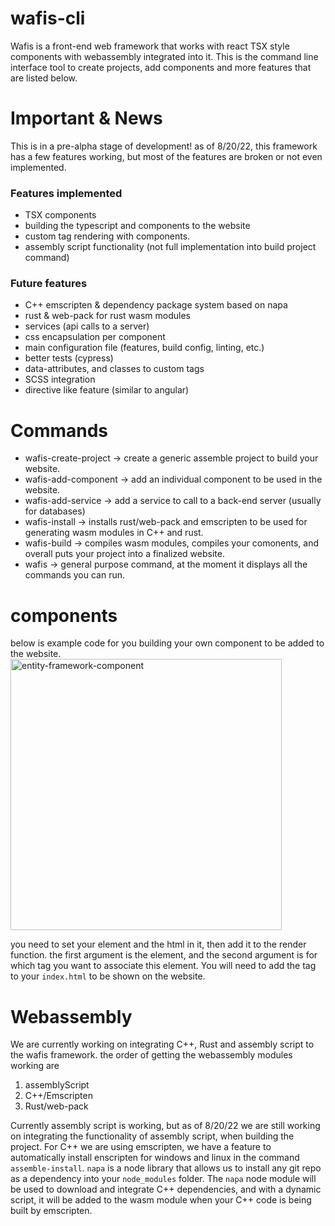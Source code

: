 # wafis-cli
Wafis is a front-end web framework that works with react TSX style components with webassembly integrated into it. This is the command line interface tool to create projects, add components and more features that are listed below. 

# Important & News
This is in a pre-alpha stage of development! as of 8/20/22, this framework has a few features working, but most of the features are broken or not even implemented. 
  ### Features implemented
  - TSX components
  - building the typescript and components to the website
  - custom tag rendering with components.
  - assembly script functionality (not full implementation into build project command)
  ### Future features
  - C++ emscripten & dependency package system based on napa
  - rust & web-pack for rust wasm modules
  - services (api calls to a server)
  - css encapsulation per component
  - main configuration file (features, build config, linting, etc.)
  - better tests (cypress)
  - data-attributes, and classes to custom tags
  - SCSS integration
  - directive like feature (similar to angular)

# Commands
 - wafis-create-project -> create a generic assemble project to build your website.
 - wafis-add-component -> add an individual component to be used in the website.
 - wafis-add-service -> add a service to call to a back-end server (usually for databases)
 - wafis-install -> installs rust/web-pack and emscripten to be used for generating wasm modules in C++ and rust.
 - wafis-build -> compiles wasm modules, compiles your comonents, and overall puts your project into a finalized website.
 - wafis -> general purpose command, at the moment it displays all the commands you can run.
 
 # components
 below is example code for you building your own component to be added to the website.
 <img width="434" alt="entity-framework-component" src="https://user-images.githubusercontent.com/5156960/185767967-dc6e15da-ebe0-483d-9497-a9424df1ef08.png">
 
 you need to set your element and the html in it, then add it to the render function. the first argument is the element, and the second argument is for which tag you  want to associate this element. You will need to add the tag to your `index.html` to be shown on the website.
 
 # Webassembly
 We are currently working on integrating C++, Rust and assembly script to the wafis framework. the order of getting the webassembly modules working are
  1. assemblyScript
  2. C++/Emscripten
  3. Rust/web-pack
  
 Currently assembly script is working, but as of 8/20/22 we are still working on integrating the functionality of assembly script, when building the project.
 For C++ we are using emscripten, we have a feature to automatically install enscripten for windows and linux in the command `assemble-install`. `napa` is a node library 
 that allows us to install any git repo as a dependency into your `node_modules` folder. The `napa` node module will be used to download and integrate C++ dependencies, 
 and with a dynamic script, it will be added to the wasm module when your C++ code is being built by emscripten.
 
